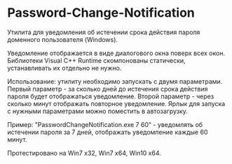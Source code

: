 # Password-Change-Notification

Утилита для уведомления об истечении срока действия пароля доменного пользователя (Windows).

Уведомление отображается в виде диалогового окна поверх всех окон. Библиотеки Visual C++ Runtime скомпонованы статически, устанавливать их отдельно не нужно.

Использование: утилиту необходимо запускать с двумя параметрами. Первый параметр - за сколько дней до истечения срока действия пароля будет отображаться уведомление. Второй параметр - через сколько минут отображать повторное уведомление. Ярлык для запуска с нужными параметрами можно поместить в автозагрузку.

Пример: "PasswordChangeNotification.exe 7 60" - уведомлять об истечении пароля за 7 дней, отображать уведомление каждые 60 минут.

Протестировано на Win7 x32, Win7 x64, Win10 x64.

